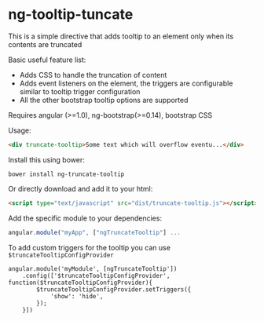 # ng-tooltip-tuncate

This is a simple directive that adds tooltip to an element only when its contents are truncated

Basic useful feature list:

 * Adds CSS to handle the truncation of content
 * Adds event listeners on the element, the triggers are configurable similar to tooltip trigger configuration
 * All the other bootstrap tooltip options are supported

Requires angular (>=1.0), ng-bootstrap(>=0.14), bootstrap CSS

Usage:
```html
<div truncate-tooltip>Some text which will overflow eventu...</div>
```

Install this using bower:
```
bower install ng-truncate-tooltip
```

Or directly download and add it to your html:
```html
<script type="text/javascript" src="dist/truncate-tooltip.js"></script>
```

Add the specific module to your dependencies:
```javascript
angular.module("myApp", ["ngTruncateTooltip"] ...
```

To add custom triggers for the tooltip you can use `$truncateTooltipConfigProvider`
```
angular.module('myModule', [ngTruncateTooltip'])
	.config(['$truncateTooltipConfigProvider', function($truncateTooltipConfigProvider){
        $truncateTooltipConfigProvider.setTriggers({
            'show': 'hide',
        });
    }])
```
